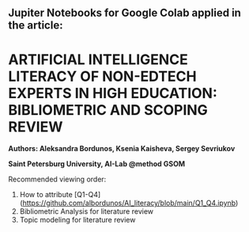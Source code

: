 ## Jupiter Notebooks for Google Colab applied in the article: 

# ARTIFICIAL INTELLIGENCE LITERACY OF NON-EDTECH EXPERTS IN HIGH EDUCATION: BIBLIOMETRIC AND SCOPING REVIEW

__Authors: Aleksandra Bordunos, Ksenia Kaisheva, Sergey Sevriukov__

**Saint Petersburg University, AI-Lab @method GSOM**


Recommended viewing order:
1. How to attribute [Q1-Q4] (https://github.com/albordunos/AI_literacy/blob/main/Q1_Q4.ipynb)
2. Bibliometric Analysis for literature review
3. Topic modeling for literature review
